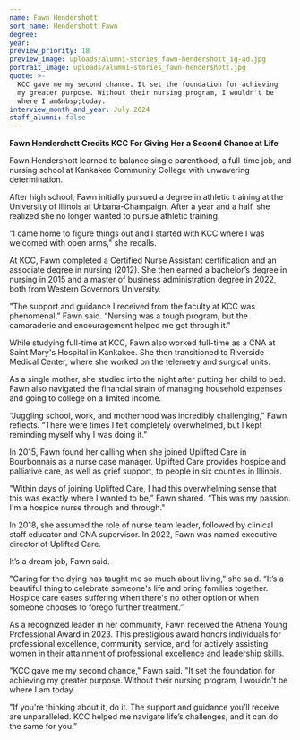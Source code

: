 ```yaml
---
name: Fawn Hendershott
sort_name: Hendershott Fawn
degree:
year:
preview_priority: 18
preview_image: uploads/alumni-stories_fawn-hendershott_ig-ad.jpg
portrait_image: uploads/alumni-stories_fawn-hendershott.jpg
quote: >-
  KCC gave me my second chance. It set the foundation for achieving
  my greater purpose. Without their nursing program, I wouldn't be
  where I am&nbsp;today.
interview_month_and_year: July 2024
staff_alumni: false
---
```

**Fawn Hendershott Credits KCC For Giving Her a Second Chance at Life**

Fawn Hendershott learned to balance single parenthood, a full-time job, and nursing school at Kankakee Community College with unwavering determination. 

After high school, Fawn initially pursued a degree in athletic training at the University of Illinois at Urbana-Champaign. After a year and a half, she realized she no longer wanted to pursue athletic training.

"I came home to figure things out and I started with KCC where I was welcomed with open arms," she recalls.

At KCC, Fawn completed a Certified Nurse Assistant certification and an associate degree in nursing (2012). She then earned a bachelor’s degree in nursing in 2015 and a master of business administration degree in 2022, both from Western Governors University.

"The support and guidance I received from the faculty at KCC was phenomenal,” Fawn said. “Nursing was a tough program, but the camaraderie and encouragement helped me get through it."

While studying full-time at KCC, Fawn also worked full-time as a CNA at Saint Mary's Hospital in Kankakee. She then transitioned to Riverside Medical Center, where she worked on the telemetry and surgical units.

As a single mother, she studied into the night after putting her child to bed. Fawn also navigated the financial strain of managing household expenses and going to college on a limited income. 

“Juggling school, work, and motherhood was incredibly challenging,” Fawn reflects. “There were times I felt completely overwhelmed, but I kept reminding myself why I was doing it."

In 2015, Fawn found her calling when she joined Uplifted Care in Bourbonnais as a nurse case manager. Uplifted Care provides hospice and palliative care, as well as grief support, to people in six counties in Illinois.

"Within days of joining Uplifted Care, I had this overwhelming sense that this was exactly where I wanted to be,” Fawn shared. “This was my passion. I'm a hospice nurse through and through."

In 2018, she assumed the role of nurse team leader, followed by clinical staff educator and CNA supervisor. In 2022, Fawn was named executive director of Uplifted Care.

It’s a dream job, Fawn said.

"Caring for the dying has taught me so much about living,” she said. “It’s a beautiful thing to celebrate someone's life and bring families together. Hospice care eases suffering when there's no other option or when someone chooses to forego further treatment.”

As a recognized leader in her community, Fawn received the Athena Young Professional Award in 2023. This prestigious award honors individuals for professional excellence, community service, and for actively assisting women in their attainment of professional excellence and leadership skills.

"KCC gave me my second chance," Fawn said. "It set the foundation for achieving my greater purpose. Without their nursing program, I wouldn't be where I am today.

"If you're thinking about it, do it. The support and guidance you’ll receive are unparalleled. KCC helped me navigate life’s challenges, and it can do the same for you.”
